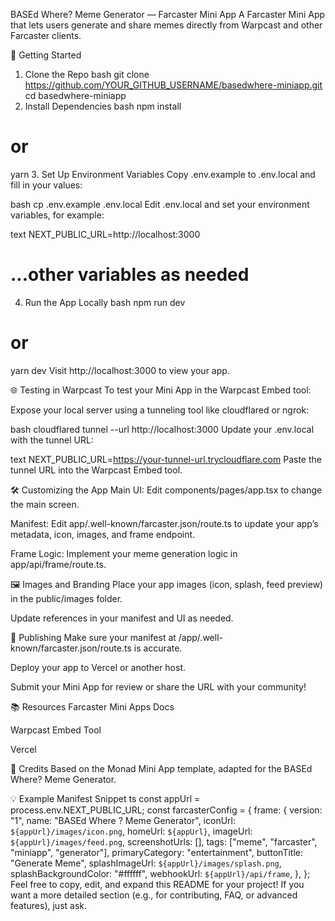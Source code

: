 BASEd Where? Meme Generator — Farcaster Mini App
A Farcaster Mini App that lets users generate and share memes directly from Warpcast and other Farcaster clients.

🚀 Getting Started
1. Clone the Repo
bash
git clone https://github.com/YOUR_GITHUB_USERNAME/basedwhere-miniapp.git
cd basedwhere-miniapp
2. Install Dependencies
bash
npm install
# or
yarn
3. Set Up Environment Variables
Copy .env.example to .env.local and fill in your values:

bash
cp .env.example .env.local
Edit .env.local and set your environment variables, for example:

text
NEXT_PUBLIC_URL=http://localhost:3000
# ...other variables as needed
4. Run the App Locally
bash
npm run dev
# or
yarn dev
Visit http://localhost:3000 to view your app.

🌐 Testing in Warpcast
To test your Mini App in the Warpcast Embed tool:

Expose your local server using a tunneling tool like cloudflared or ngrok:

bash
cloudflared tunnel --url http://localhost:3000
Update your .env.local with the tunnel URL:

text
NEXT_PUBLIC_URL=https://your-tunnel-url.trycloudflare.com
Paste the tunnel URL into the Warpcast Embed tool.

🛠 Customizing the App
Main UI: Edit components/pages/app.tsx to change the main screen.

Manifest: Edit app/.well-known/farcaster.json/route.ts to update your app’s metadata, icon, images, and frame endpoint.

Frame Logic: Implement your meme generation logic in app/api/frame/route.ts.

🖼️ Images and Branding
Place your app images (icon, splash, feed preview) in the public/images folder.

Update references in your manifest and UI as needed.

📝 Publishing
Make sure your manifest at /app/.well-known/farcaster.json/route.ts is accurate.

Deploy your app to Vercel or another host.

Submit your Mini App for review or share the URL with your community!

📚 Resources
Farcaster Mini Apps Docs

Warpcast Embed Tool

Vercel

🙌 Credits
Based on the Monad Mini App template, adapted for the BASEd Where? Meme Generator.

💡 Example Manifest Snippet
ts
const appUrl = process.env.NEXT_PUBLIC_URL;
const farcasterConfig = {
  frame: {
    version: "1",
    name: "BASEd Where ? Meme Generator",
    iconUrl: `${appUrl}/images/icon.png`,
    homeUrl: `${appUrl}`,
    imageUrl: `${appUrl}/images/feed.png`,
    screenshotUrls: [],
    tags: ["meme", "farcaster", "miniapp", "generator"],
    primaryCategory: "entertainment",
    buttonTitle: "Generate Meme",
    splashImageUrl: `${appUrl}/images/splash.png`,
    splashBackgroundColor: "#ffffff",
    webhookUrl: `${appUrl}/api/frame`,
  },
};
Feel free to copy, edit, and expand this README for your project!
If you want a more detailed section (e.g., for contributing, FAQ, or advanced features), just ask.